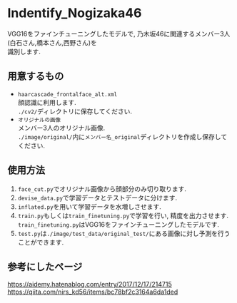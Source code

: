# Indentify_Nogizaka46
VGG16をファインチューニングしたモデルで, 乃木坂46に関連するメンバー3人(白石さん,橋本さん,西野さん)を  
識別します.

## 用意するもの  
- `haarcascade_frontalface_alt.xml`  
  顔認識に利用します.  
  `./cv2/`ディレクトリに保存してください.  
- `オリジナルの画像`  
  メンバー3人のオリジナル画像.  
  `./image/original/`内に`メンバー名_original`ディレクトリを作成し保存してください.  
  
## 使用方法  
1. `face_cut.py`でオリジナル画像から顔部分のみ切り取ります.  
1. `devise_data.py`で学習データとテストデータに分けます.  
1. `inflated.py`を用いて学習データを水増しさせます.  
1. `train.py`もしくは`train_finetuning.py`で学習を行い, 精度を出力させます.  
   `train_finetuning.py`はVGG16をファインチューニングしたモデルです.
1. `test.py`は`./image/test_data/original_test/`にある画像に対し予測を行うことができます.  

## 参考にしたページ  
https://aidemy.hatenablog.com/entry/2017/12/17/214715  
https://qiita.com/nirs_kd56/items/bc78bf2c3164a6da1ded  
